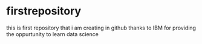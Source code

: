 # firstrepository
this is first repository that i am creating in github
thanks to IBM for providing the oppurtunity to learn data science 
